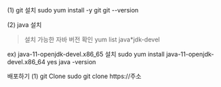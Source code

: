 (1) git 설치
sudo yum install -y git
git --version

(2) java 설치
> 설치 가능한 자바 버전 확인
yum list java*jdk-devel

ex) java-11-openjdk-devel.x86_65 설치
sudo yum install java-11-openjdk-devel.x86_64
yes
java -version

배포하기
(1) git Clone
sudo git clone https://주소

